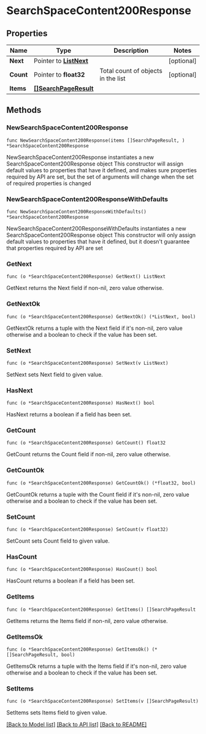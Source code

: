 # SearchSpaceContent200Response

## Properties

Name | Type | Description | Notes
------------ | ------------- | ------------- | -------------
**Next** | Pointer to [**ListNext**](ListNext.md) |  | [optional] 
**Count** | Pointer to **float32** | Total count of objects in the list | [optional] 
**Items** | [**[]SearchPageResult**](SearchPageResult.md) |  | 

## Methods

### NewSearchSpaceContent200Response

`func NewSearchSpaceContent200Response(items []SearchPageResult, ) *SearchSpaceContent200Response`

NewSearchSpaceContent200Response instantiates a new SearchSpaceContent200Response object
This constructor will assign default values to properties that have it defined,
and makes sure properties required by API are set, but the set of arguments
will change when the set of required properties is changed

### NewSearchSpaceContent200ResponseWithDefaults

`func NewSearchSpaceContent200ResponseWithDefaults() *SearchSpaceContent200Response`

NewSearchSpaceContent200ResponseWithDefaults instantiates a new SearchSpaceContent200Response object
This constructor will only assign default values to properties that have it defined,
but it doesn't guarantee that properties required by API are set

### GetNext

`func (o *SearchSpaceContent200Response) GetNext() ListNext`

GetNext returns the Next field if non-nil, zero value otherwise.

### GetNextOk

`func (o *SearchSpaceContent200Response) GetNextOk() (*ListNext, bool)`

GetNextOk returns a tuple with the Next field if it's non-nil, zero value otherwise
and a boolean to check if the value has been set.

### SetNext

`func (o *SearchSpaceContent200Response) SetNext(v ListNext)`

SetNext sets Next field to given value.

### HasNext

`func (o *SearchSpaceContent200Response) HasNext() bool`

HasNext returns a boolean if a field has been set.

### GetCount

`func (o *SearchSpaceContent200Response) GetCount() float32`

GetCount returns the Count field if non-nil, zero value otherwise.

### GetCountOk

`func (o *SearchSpaceContent200Response) GetCountOk() (*float32, bool)`

GetCountOk returns a tuple with the Count field if it's non-nil, zero value otherwise
and a boolean to check if the value has been set.

### SetCount

`func (o *SearchSpaceContent200Response) SetCount(v float32)`

SetCount sets Count field to given value.

### HasCount

`func (o *SearchSpaceContent200Response) HasCount() bool`

HasCount returns a boolean if a field has been set.

### GetItems

`func (o *SearchSpaceContent200Response) GetItems() []SearchPageResult`

GetItems returns the Items field if non-nil, zero value otherwise.

### GetItemsOk

`func (o *SearchSpaceContent200Response) GetItemsOk() (*[]SearchPageResult, bool)`

GetItemsOk returns a tuple with the Items field if it's non-nil, zero value otherwise
and a boolean to check if the value has been set.

### SetItems

`func (o *SearchSpaceContent200Response) SetItems(v []SearchPageResult)`

SetItems sets Items field to given value.



[[Back to Model list]](../README.md#documentation-for-models) [[Back to API list]](../README.md#documentation-for-api-endpoints) [[Back to README]](../README.md)


